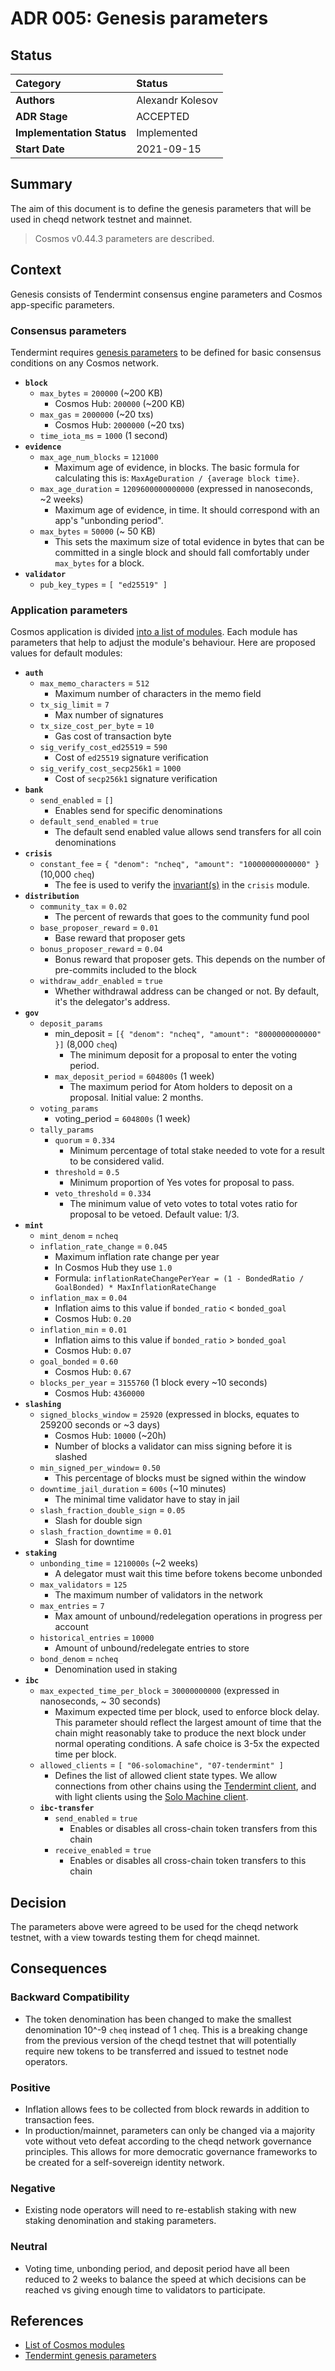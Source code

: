 # ADR 005: Genesis parameters

## Status

| Category | Status |
| :--- | :--- |
| **Authors** | Alexandr Kolesov |
| **ADR Stage** | ACCEPTED |
| **Implementation Status** | Implemented |
| **Start Date** | 2021-09-15 |

## Summary

The aim of this document is to define the genesis parameters that will be used in cheqd network testnet and mainnet.

> Cosmos v0.44.3 parameters are described.

## Context

Genesis consists of Tendermint consensus engine parameters and Cosmos app-specific parameters.

### Consensus parameters

Tendermint requires [genesis parameters](https://docs.tendermint.com/master/tendermint-core/using-tendermint.html#genesis) to be defined for basic consensus conditions on any Cosmos network.

* **`block`**
  * `max_bytes` = `200000` \(~200 KB\)
    * Cosmos Hub: `200000` \(~200 KB\)
  * `max_gas` = `2000000` \(~20 txs\)
    * Cosmos Hub: `2000000` \(~20 txs\)
  * `time_iota_ms` = `1000` (1 second)
* **`evidence`**
  * `max_age_num_blocks` = `121000`
    * Maximum age of evidence, in blocks. The basic formula for calculating this is: `MaxAgeDuration / {average block time}`.
  * `max_age_duration` = `1209600000000000` (expressed in nanoseconds, ~2 weeks)
    * Maximum age of evidence, in time. It should correspond with an app's "unbonding period".
  * `max_bytes` = `50000` (~ 50 KB)
    * This sets the maximum size of total evidence in bytes that can be committed in a single block and should fall comfortably under `max_bytes` for a block.
* **`validator`**
  * `pub_key_types` = `[ "ed25519" ]`

### Application parameters

Cosmos application is divided [into a list of modules](https://docs.cosmos.network/v0.44/modules/). Each module has parameters that help to adjust the module's behaviour. Here are proposed values for default modules:

* **`auth`**
  * `max_memo_characters` = `512`
    * Maximum number of characters in the memo field
  * `tx_sig_limit` = `7`
    * Max number of signatures
  * `tx_size_cost_per_byte` = `10`
    * Gas cost of transaction byte
  * `sig_verify_cost_ed25519` = `590`
    * Cost of `ed25519` signature verification
  * `sig_verify_cost_secp256k1` = `1000`
    * Cost of `secp256k1` signature verification
* **`bank`**
  * `send_enabled` = `[]`
    * Enables send for specific denominations
  * `default_send_enabled` = `true`
    * The default send enabled value allows send transfers for all coin denominations
* **`crisis`**
  * `constant_fee` = `{ "denom": "ncheq", "amount": "10000000000000" }` \(10,000 `cheq`\)
    * The fee is used to verify the [invariant\(s\)](https://docs.cosmos.network/v0.44/building-modules/invariants.html) in the `crisis` module.
* **`distribution`**
  * `community_tax` = `0.02`
    * The percent of rewards that goes to the community fund pool
  * `base_proposer_reward` = `0.01`
    * Base reward that proposer gets
  * `bonus_proposer_reward` = `0.04`
    * Bonus reward that proposer gets. This depends on the number of pre-commits included to the block
  * `withdraw_addr_enabled` = `true`
    * Whether withdrawal address can be changed or not. By default, it's the delegator's address.
* **`gov`**
  * `deposit_params`
    * min\_deposit = `[{ "denom": "ncheq", "amount": "8000000000000" }]` \(8,000 `cheq`\)
      * The minimum deposit for a proposal to enter the voting period.
    * `max_deposit_period` = `604800s` \(1 week\)
      * The maximum period for Atom holders to deposit on a proposal. Initial value: 2 months.
  * `voting_params`
    * voting\_period = `604800s` \(1 week\)
  * `tally_params`
    * `quorum` = `0.334`
      * Minimum percentage of total stake needed to vote for a result to be considered valid.
    * `threshold` = `0.5`
      * Minimum proportion of Yes votes for proposal to pass.
    * `veto_threshold` = `0.334`
      * The minimum value of veto votes to total votes ratio for proposal to be vetoed. Default value: 1/3.
* **`mint`**
  * `mint_denom` = `ncheq`
  * `inflation_rate_change` = `0.045`
    * Maximum inflation rate change per year
    * In Cosmos Hub they use `1.0`
    * Formula: `inflationRateChangePerYear = (1 - BondedRatio / GoalBonded) * MaxInflationRateChange`
  * `inflation_max` = `0.04`
    * Inflation aims to this value if `bonded_ratio` < `bonded_goal`
    * Cosmos Hub: `0.20`
  * `inflation_min` = `0.01`
    * Inflation aims to this value if `bonded_ratio` > `bonded_goal`
    * Cosmos Hub: `0.07`
  * `goal_bonded` = `0.60`
    * Cosmos Hub: `0.67`
  * `blocks_per_year` = `3155760` (1 block every ~10 seconds)
    * Cosmos Hub: `4360000`
* **`slashing`**
  * `signed_blocks_window` = `25920` (expressed in blocks, equates to 259200 seconds or ~3 days)
    * Cosmos Hub: `10000` \(~20h\)
    * Number of blocks a validator can miss signing before it is slashed
  * `min_signed_per_window`= `0.50`
    * This percentage of blocks must be signed within the window
  * `downtime_jail_duration` = `600s` (~10 minutes)
    * The minimal time validator have to stay in jail
  * `slash_fraction_double_sign` = `0.05`
    * Slash for double sign
  * `slash_fraction_downtime` = `0.01`
    * Slash for downtime
* **`staking`**
  * `unbonding_time` = `1210000s` (~2 weeks)
    * A delegator must wait this time before tokens become unbonded
  * `max_validators` = `125`
    * The maximum number of validators in the network
  * `max_entries` = `7`
    * Max amount of unbound/redelegation operations in progress per account
  * `historical_entries` = `10000`
    * Amount of unbound/redelegate entries to store
  * `bond_denom` = `ncheq`
    * Denomination used in staking
*  **`ibc`**
     * `max_expected_time_per_block` = `30000000000` (expressed in nanoseconds, ~ 30 seconds)
       * Maximum expected time per block, used to enforce block delay. This parameter should reflect the largest amount of time that the chain might reasonably take to produce the next block under normal operating conditions. A safe choice is 3-5x the expected time per block.
     * `allowed_clients` = `[ "06-solomachine", "07-tendermint" ]`
       * Defines the list of allowed client state types. We allow connections from other chains using the [Tendermint client](https://github.com/cosmos/ibc-go/blob/main/modules/light-clients/07-tendermint), and with light clients using the [Solo Machine client](https://github.com/cosmos/ibc-go/blob/main/modules/light-clients/06-solomachine).
   * **`ibc-transfer`**
     * `send_enabled` = `true`
       * Enables or disables all cross-chain token transfers from this chain
     * `receive_enabled` = `true`
       * Enables or disables all cross-chain token transfers to this chain

## Decision

The parameters above were agreed to be used for the cheqd network testnet, with a view towards testing them for cheqd mainnet.

## Consequences

### Backward Compatibility

* The token denomination has been changed to make the smallest denomination 10^-9 `cheq` instead of 1 `cheq`. This is a breaking change from the previous version of the cheqd testnet that will potentially require new tokens to be transferred and issued to testnet node operators.

### Positive

* Inflation allows fees to be collected from block rewards in addition to transaction fees.
* In production/mainnet, parameters can only be changed via a majority vote without veto defeat according to the cheqd network governance principles. This allows for more democratic governance frameworks to be created for a self-sovereign identity network.

### Negative

* Existing node operators will need to re-establish staking with new staking denomination and staking parameters.

### Neutral

* Voting time, unbonding period, and deposit period have all been reduced to 2 weeks to balance the speed at which decisions can be reached vs giving enough time to validators to participate.

## References

* [List of Cosmos modules](https://docs.cosmos.network/v0.44/modules/)
* [Tendermint genesis parameters](https://docs.tendermint.com/master/tendermint-core/using-tendermint.html#genesis)

